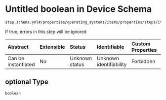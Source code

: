 # Untitled boolean in Device Schema

```txt
step.schema.yml#/properties/operating_systems/items/properties/steps/items/properties/optional
```

If true, errors in this step will be ignored

| Abstract            | Extensible | Status         | Identifiable            | Custom Properties | Additional Properties | Access Restrictions | Defined In                                                          |
| :------------------ | :--------- | :------------- | :---------------------- | :---------------- | :-------------------- | :------------------ | :------------------------------------------------------------------ |
| Can be instantiated | No         | Unknown status | Unknown identifiability | Forbidden         | Allowed               | none                | [device.schema.json*](../device.schema.json "open original schema") |

## optional Type

`boolean`
